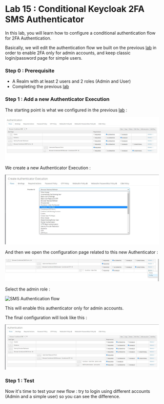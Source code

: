 Lab 15 : Conditional Keycloak 2FA SMS Authenticator
=============================================================

In this lab, you will learn how to configure a conditional authentication flow for 2FA Authentication.

Basically, we will edit the authentication flow we built on the previous [lab](../lab15) in order to enable 2FA only for admin accounts, and keep classic login/password page for simple users.

### Step 0 : Prerequisite
- A Realm with at least 2 users and 2 roles (Admin and User)
- Completing the previous [lab](../lab15)

### Step 1 : Add a new Authenticator Execution

The starting point is what we configured in the previous [lab](../lab15) :

![SMS Authentication flow](images/1.JPG)

We create a new Authenticator Execution :

![SMS Authentication flow](images/2_add_exec.JPG)

And then we open the configuration page related to this new Authenticator :

![SMS Authentication flow](images/3_config_exec.JPG)

Select the admin role :

![SMS Authentication flow](images/4_add_admin_role.JPG)

This will enable this authenticator only for admin accounts. 

The final configuration will look like this :

![SMS Authentication flow](images/5_final_config.JPG)

### Step 1 : Test

Now it's time to test your new flow : try to login using different accounts (Admin and a simple user) so you can see the difference.





 

   